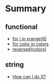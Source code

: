 # Summary

## functional

* [for i in xrange(6)](functional/001.md)
* [for color in colors](functional/002.md)
* [reversed(colors)](functional/003.md)

## string

* [How can I do X?](second-question.md)